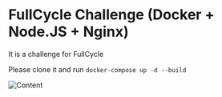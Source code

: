 # FullCycle Challenge (Docker + Node.JS + Nginx)

It is a challenge for FullCycle

Please clone it and run `docker-compose up -d --build`

![Content](https://i.postimg.cc/0j5f2r3f/image.png)
